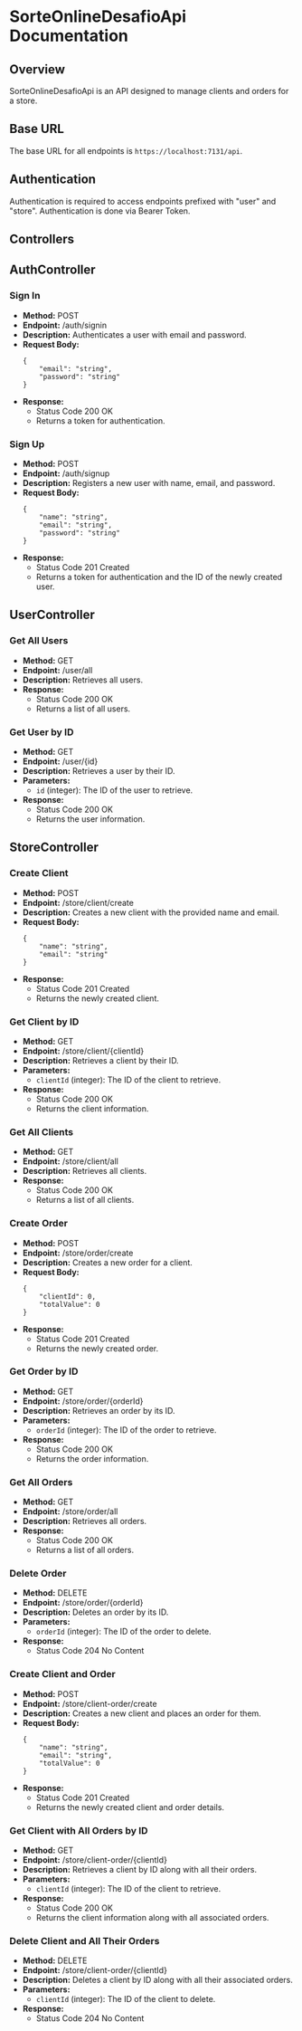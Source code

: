 # SorteOnlineDesafioApi Documentation

## Overview

SorteOnlineDesafioApi is an API designed to manage clients and orders for a store.

## Base URL

The base URL for all endpoints is `https://localhost:7131/api`.

## Authentication

Authentication is required to access endpoints prefixed with "user" and "store". Authentication is done via Bearer Token.

## Controllers

## AuthController

### Sign In

- **Method:** POST
- **Endpoint:** /auth/signin
- **Description:** Authenticates a user with email and password.
- **Request Body:**
	```
	{
		"email": "string",
		"password": "string"
	}
	```
- **Response:**
  - Status Code 200 OK
  - Returns a token for authentication.

### Sign Up

- **Method:** POST
- **Endpoint:** /auth/signup
- **Description:** Registers a new user with name, email, and password.
- **Request Body:**
	```
	{
		"name": "string",
		"email": "string",
		"password": "string"
	}
	```
- **Response:**
  - Status Code 201 Created
  - Returns a token for authentication and the ID of the newly created user.

## UserController

### Get All Users

- **Method:** GET
- **Endpoint:** /user/all
- **Description:** Retrieves all users.
- **Response:**
  - Status Code 200 OK
  - Returns a list of all users.

### Get User by ID

- **Method:** GET
- **Endpoint:** /user/{id}
- **Description:** Retrieves a user by their ID.
- **Parameters:**
  - `id` (integer): The ID of the user to retrieve.
- **Response:**
  - Status Code 200 OK
  - Returns the user information.

## StoreController

### Create Client

- **Method:** POST
- **Endpoint:** /store/client/create
- **Description:** Creates a new client with the provided name and email.
- **Request Body:**
	```
	{
		"name": "string",
		"email": "string"
	}
	```
- **Response:**
  - Status Code 201 Created
  - Returns the newly created client.

### Get Client by ID

- **Method:** GET
- **Endpoint:** /store/client/{clientId}
- **Description:** Retrieves a client by their ID.
- **Parameters:**
  - `clientId` (integer): The ID of the client to retrieve.
- **Response:**
  - Status Code 200 OK
  - Returns the client information.

### Get All Clients

- **Method:** GET
- **Endpoint:** /store/client/all
- **Description:** Retrieves all clients.
- **Response:**
  - Status Code 200 OK
  - Returns a list of all clients.

### Create Order

- **Method:** POST
- **Endpoint:** /store/order/create
- **Description:** Creates a new order for a client.
- **Request Body:**
	```
	{
		"clientId": 0,
		"totalValue": 0
	}
	```
- **Response:**
  - Status Code 201 Created
  - Returns the newly created order.

### Get Order by ID

- **Method:** GET
- **Endpoint:** /store/order/{orderId}
- **Description:** Retrieves an order by its ID.
- **Parameters:**
  - `orderId` (integer): The ID of the order to retrieve.
- **Response:**
  - Status Code 200 OK
  - Returns the order information.

### Get All Orders

- **Method:** GET
- **Endpoint:** /store/order/all
- **Description:** Retrieves all orders.
- **Response:**
  - Status Code 200 OK
  - Returns a list of all orders.

### Delete Order

- **Method:** DELETE
- **Endpoint:** /store/order/{orderId}
- **Description:** Deletes an order by its ID.
- **Parameters:**
  - `orderId` (integer): The ID of the order to delete.
- **Response:**
  - Status Code 204 No Content

### Create Client and Order

- **Method:** POST
- **Endpoint:** /store/client-order/create
- **Description:** Creates a new client and places an order for them.
- **Request Body:**
	```
	{
		"name": "string",
		"email": "string",
		"totalValue": 0
	}
	```
- **Response:**
  - Status Code 201 Created
  - Returns the newly created client and order details.

### Get Client with All Orders by ID

- **Method:** GET
- **Endpoint:** /store/client-order/{clientId}
- **Description:** Retrieves a client by ID along with all their orders.
- **Parameters:**
  - `clientId` (integer): The ID of the client to retrieve.
- **Response:**
  - Status Code 200 OK
  - Returns the client information along with all associated orders.

### Delete Client and All Their Orders

- **Method:** DELETE
- **Endpoint:** /store/client-order/{clientId}
- **Description:** Deletes a client by ID along with all their associated orders.
- **Parameters:**
  - `clientId` (integer): The ID of the client to delete.
- **Response:**
  - Status Code 204 No Content

